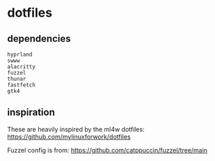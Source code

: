 # dotfiles

## dependencies
```
hyprland
swww
alacritty
fuzzel
thunar
fastfetch
gtk4
```

## inspiration

These are heavily inspired by the ml4w dotfiles: https://github.com/mylinuxforwork/dotfiles

Fuzzel config is from: https://github.com/catppuccin/fuzzel/tree/main
